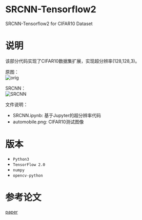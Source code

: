 # SRCNN-Tensorflow2
SRCNN-Tensorflow2 for CIFAR10 Dataset

# 说明

该部分代码实现了CIFAR10数据集扩展，实现超分辨率(128,128,3)。

原图：<br>
![orig](https://zhaoguanghe.github.io/imgs/nearest.png)<br>

SRCNN：<br>
![SRCNN](https://zhaoguanghe.github.io/imgs/bicubic.png)<br>

文件说明：

- SRCNN.ipynb: 基于Jupyter的超分辨率代码
- automobile.png: CIFAR10测试图像

# 版本

- ```Python3```
- ```TensorFlow 2.0```
- ```numpy```
- ```opencv-python```

# 参考论文

[paper](http://mmlab.ie.cuhk.edu.hk/projects/SRCNN.html)
